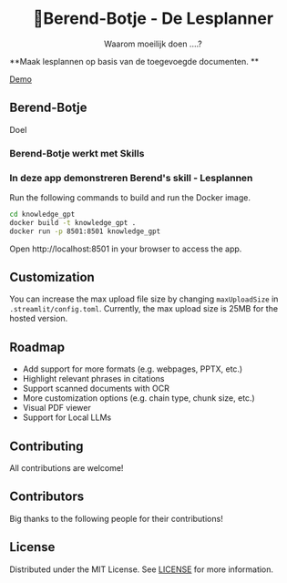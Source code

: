 <h1 align="center">
📖Berend-Botje - De Lesplanner
</h1>

<div id="top" align="center">
Waarom moeilijk doen ....?
</div>

**Maak lesplannen op basis van de toegevoegde documenten. **


[Demo](https://berend-bot-knowledgegpt.streamlit.app/)

## Berend-Botje 

Doel

### Berend-Botje werkt met Skills

### In deze app demonstreren Berend's skill - Lesplannen

Run the following commands to build and run the Docker image.

```bash
cd knowledge_gpt
docker build -t knowledge_gpt .
docker run -p 8501:8501 knowledge_gpt
```

Open http://localhost:8501 in your browser to access the app.

## Customization

You can increase the max upload file size by changing `maxUploadSize` in `.streamlit/config.toml`.
Currently, the max upload size is 25MB for the hosted version.

## Roadmap

- Add support for more formats (e.g. webpages, PPTX, etc.)
- Highlight relevant phrases in citations
- Support scanned documents with OCR
- More customization options (e.g. chain type, chunk size, etc.)
- Visual PDF viewer
- Support for Local LLMs

## Contributing

All contributions are welcome!

## Contributors

Big thanks to the following people for their contributions!

## License

Distributed under the MIT License. See [LICENSE](https://github.com/mmz-001/knowledge_gpt/blob/main/LICENSE) for more information.

